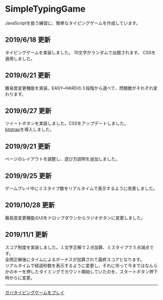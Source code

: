 # SimpleTypingGame
JavaScriptを扱う練習に、簡単なタイピングゲームを作成しています。　　　

## 2019/6/18 更新
タイピングゲームを実装しました。
10文字がランダムで出題されます。
CSSを適用しました。



## 2019/6/21 更新
難易度変更機能を実装。EASY~HARDの３段階から選べて、問題数がそれぞれ変わります。



## 2019/6/27 更新
ツイートボタンを実装しました。CSSをアップデートしました。<br>
[kitstrap](https://github.com/mtsgi/kitstrap)を導入しました。



## 2019/9/21 更新
ページのレイアウトを調整し、遊び方説明を追加しました。



## 2019/9/25 更新
ゲームプレイ中にミスタイプ数をリアルタイムで表示するように改善しました。



## 2019/10/28 更新
難易度変更機能のUIをドロップダウンからラジオボタンに変更しました。


## 2019/11/1 更新
スコア制度を実装しました。１文字正解で２点加算、ミスタイプで５点減点です。<br>
全問正解後にタイムによるボーナスが加算されて最終スコアとなります。<br>
リアルタイムで経過秒数を表示するように変更し、それに伴って今まではなんらかのキーを押したタイミングでカウント開始していたのを、スタートボタン押下時からに変更。


<hr>
   
[ガバタイピングゲームをプレイ](https://ne30megane.github.io/SimpleTypingGame/)
